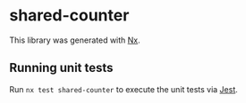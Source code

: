 # shared-counter

This library was generated with [Nx](https://nx.dev).

## Running unit tests

Run `nx test shared-counter` to execute the unit tests via [Jest](https://jestjs.io).
